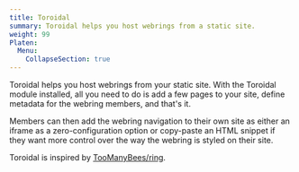 ```yaml
---
title: Toroidal
summary: Toroidal helps you host webrings from a static site.
weight: 99
Platen:
  Menu:
    CollapseSection: true
---
```


Toroidal helps you host webrings from your static site. With the Toroidal module installed, all you
need to do is add a few pages to your site, define metadata for the webring members, and that's it.

Members can then add the webring navigation to their own site as either an iframe as a
zero-configuration option or copy-paste an HTML snippet if they want more control over the way the
webring is styled on their site.

Toroidal is inspired by [TooManyBees/ring](https://toomanybees.github.io/ring/about).
